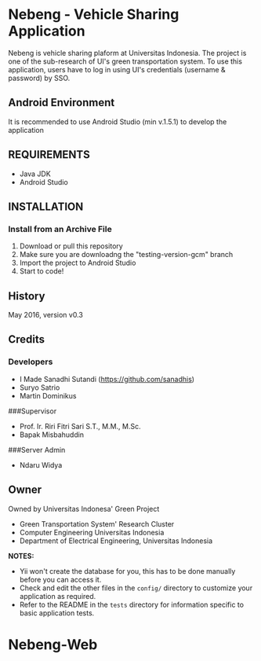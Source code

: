 Nebeng - Vehicle Sharing Application
============================

Nebeng is vehicle sharing plaform at Universitas Indonesia. The project is one of the sub-research of UI's green transportation system. To use this application, users have to log in using UI's credentials (username & password) by SSO.

Android Environment
-------------------

It is recommended to use Android Studio (min v.1.5.1) to develop the application

REQUIREMENTS
------------

- Java JDK
- Android Studio


INSTALLATION
------------

### Install from an Archive File

1. Download or pull this repository
2. Make sure you are downloadng the "testing-version-gcm" branch
3. Import the project to Android Studio
4. Start to code!


## History

May 2016, version v0.3

## Credits

### Developers
- I Made Sanadhi Sutandi (https://github.com/sanadhis)
- Suryo Satrio
- Martin Dominikus

###Supervisor
- Prof. Ir. Riri Fitri Sari S.T., M.M., M.Sc.
- Bapak Misbahuddin

###Server Admin
- Ndaru Widya

## Owner

Owned by Universitas Indonesa' Green Project
- Green Transportation System' Research Cluster
- Computer Engineering Universitas Indonesia
- Department of Electrical Engineering, Universitas Indonesia

**NOTES:**
- Yii won't create the database for you, this has to be done manually before you can access it.
- Check and edit the other files in the `config/` directory to customize your application as required.
- Refer to the README in the `tests` directory for information specific to basic application tests.
# Nebeng-Web
